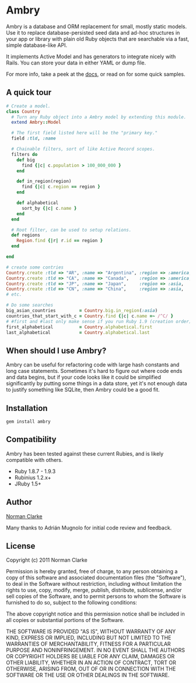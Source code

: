# Ambry

Ambry is a database and ORM replacement for small, mostly static models. Use
it to replace database-persisted seed data and ad-hoc structures in your app or
library with plain old Ruby objects that are searchable via a fast, simple
database-like API.

It implements Active Model and has generators to integrate nicely with Rails.
You can store your data in either YAML or dump file.

For more info, take a peek at the
[docs](http://rubydoc.info/github/norman/ambry/frames), or read on for some
quick samples.

## A quick tour

```ruby
# Create a model.
class Country
  # Turn any Ruby object into a Ambry model by extending this module.
  extend Ambry::Model

  # The first field listed here will be the "primary key."
  field :tld, :name

  # Chainable filters, sort of like Active Record scopes.
  filters do
    def big
      find {|c| c.population > 100_000_000 }
    end

    def in_region(region)
      find {|c| c.region == region }
    end

    def alphabetical
      sort_by {|c| c.name }
    end
  end

  # Root filter, can be used to setup relations.
  def regions
    Region.find {|r| r.id == region }
  end

end

# create some contries
Country.create :tld => "AR", :name => "Argentina", :region => :america, :population => 40_000_000
Country.create :tld => "CA", :name => "Canada",    :region => :america, :population => 34_000_000
Country.create :tld => "JP", :name => "Japan",     :region => :asia,    :population => 127_000_000
Country.create :tld => "CN", :name => "China",     :region => :asia,    :population => 1_300_000_000
# etc.

# Do some searches
big_asian_countries         = Country.big.in_region(:asia)
countries_that_start_with_c = Country.find {|c| c.name =~ /^C/ }
# #first and #last only make sense if you run Ruby 1.9 (creation order) or explicitly specified an order
first_alphabetical          = Country.alphabetical.first
last_alphabetical           = Country.alphabetical.last
```

## When should I use Ambry?

Ambry can be useful for refactoring code with large hash constants and long case
statements. Sometimes it's hard to figure out where code ends and data begins,
but if your code looks like it could be simplified significantly by putting some
things in a data store, yet it's not enough data to justify something like
SQLite, then Ambry could be a good fit.


## Installation

    gem install ambry

## Compatibility

Ambry has been tested against these current Rubies, and is likely compatible
with others.

* Ruby 1.8.7 - 1.9.3
* Rubinius 1.2.x+
* JRuby 1.5+

## Author

[Norman Clarke](mailto:norman@njclarke.com)

Many thanks to Adrián Mugnolo for initial code review and feedback.

## License

Copyright (c) 2011 Norman Clarke

Permission is hereby granted, free of charge, to any person obtaining a copy of
this software and associated documentation files (the "Software"), to deal in
the Software without restriction, including without limitation the rights to
use, copy, modify, merge, publish, distribute, sublicense, and/or sell copies
of the Software, and to permit persons to whom the Software is furnished to do
so, subject to the following conditions:

The above copyright notice and this permission notice shall be included in all
copies or substantial portions of the Software.

THE SOFTWARE IS PROVIDED "AS IS", WITHOUT WARRANTY OF ANY KIND, EXPRESS OR
IMPLIED, INCLUDING BUT NOT LIMITED TO THE WARRANTIES OF MERCHANTABILITY,
FITNESS FOR A PARTICULAR PURPOSE AND NONINFRINGEMENT. IN NO EVENT SHALL THE
AUTHORS OR COPYRIGHT HOLDERS BE LIABLE FOR ANY CLAIM, DAMAGES OR OTHER
LIABILITY, WHETHER IN AN ACTION OF CONTRACT, TORT OR OTHERWISE, ARISING FROM,
OUT OF OR IN CONNECTION WITH THE SOFTWARE OR THE USE OR OTHER DEALINGS IN THE
SOFTWARE.
